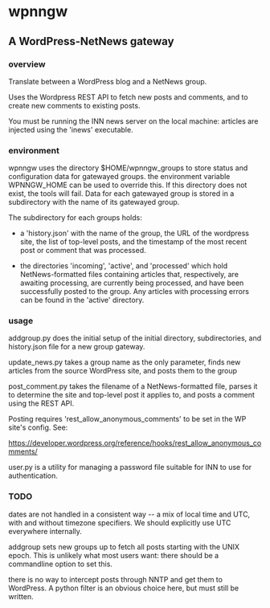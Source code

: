 # wpnngw
## A WordPress-NetNews gateway

### overview

Translate between a WordPress blog and a NetNews group.

Uses the Wordpress REST API to fetch new posts and comments, and to 
create new comments to existing posts.

You must be running the INN news server on the local machine: articles 
are injected using the 'inews' executable.

### environment

wpnngw uses the directory $HOME/wpnngw_groups to store status and 
configuration data for gatewayed groups.  the environment variable 
WPNNGW_HOME can be used to override this.  If this directory does not 
exist, the tools will fail.  Data for each gatewayed group is stored in a subdirectory with the name 
of its gatewayed group.  

The subdirectory for each groups holds:

 * a 'history.json' with the name of the group, the URL of the 
wordpress site, the list of top-level posts, and the timestamp of the 
most recent post or comment that was processed.

 * the directories 'incoming', 'active', and 'processed' which hold 
NetNews-formatted files containing articles that, respectively, are 
awaiting processing, are currently being processed, and have been 
successfully posted to the group.  Any articles with processing errors 
can be found in the 'active' directory.

### usage

addgroup.py does the initial setup of the initial directory, 
subdirectories, and history.json file for a new group gateway.

update_news.py takes a group name as the only parameter, finds new 
articles from the source WordPress site, and posts them to the group

post_comment.py takes the filename of a NetNews-formatted file, parses 
it to determine the site and top-level post it applies to, and posts a 
comment using the REST API.

Posting requires 'rest_allow_anonymous_comments' to be set in the WP
site's config. See:

https://developer.wordpress.org/reference/hooks/rest_allow_anonymous_comments/

user.py is a utility for managing a password file suitable for INN to 
use for authentication.

### TODO

dates are not handled in a consistent way -- a mix of local time and 
UTC, with and without timezone specifiers.  We should explicitly use UTC 
everywhere internally.

addgroup sets new groups up to fetch all posts starting with the UNIX 
epoch.  This is unlikely what most users want: there should be a 
commandline option to set this.

there is no way to intercept posts through NNTP and get them to 
WordPress.  A python filter is an obvious choice here, but must still be 
written.





